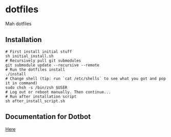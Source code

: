 # dotfiles
Mah dotfiles

## Installation
```shell
# First install initial stuff
sh initial_install.sh
# Recursively pull git submodules
git submodule update --recursive --remote
# Run the dotfiles install
./install
# Change shell (tip: run `cat /etc/shells` to see what you got and pop it in command)
sudo chsh -s /bin/zsh $USER
# Log out or reboot manually. Then continue...
# Run after installation script
sh after_install_script.sh
```

## Documentation for Dotbot
[Here](https://github.com/anishathalye/dotbot)
